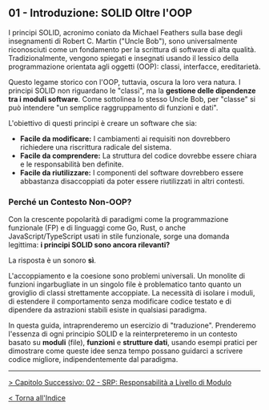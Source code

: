 ## 01 - Introduzione: SOLID Oltre l'OOP

I principi SOLID, acronimo coniato da Michael Feathers sulla base degli insegnamenti di Robert C. Martin ("Uncle Bob"), sono universalmente riconosciuti come un fondamento per la scrittura di software di alta qualità. Tradizionalmente, vengono spiegati e insegnati usando il lessico della programmazione orientata agli oggetti (OOP): classi, interfacce, ereditarietà.

Questo legame storico con l'OOP, tuttavia, oscura la loro vera natura. I principi SOLID non riguardano le "classi", ma la **gestione delle dipendenze tra i moduli software**. Come sottolinea lo stesso Uncle Bob, per "classe" si può intendere "un semplice raggruppamento di funzioni e dati".

L'obiettivo di questi principi è creare un software che sia:

*   **Facile da modificare:** I cambiamenti ai requisiti non dovrebbero richiedere una riscrittura radicale del sistema.
*   **Facile da comprendere:** La struttura del codice dovrebbe essere chiara e le responsabilità ben definite.
*   **Facile da riutilizzare:** I componenti del software dovrebbero essere abbastanza disaccoppiati da poter essere riutilizzati in altri contesti.

### Perché un Contesto Non-OOP?

Con la crescente popolarità di paradigmi come la programmazione funzionale (FP) e di linguaggi come Go, Rust, o anche JavaScript/TypeScript usati in stile funzionale, sorge una domanda legittima: **i principi SOLID sono ancora rilevanti?**

La risposta è un sonoro **sì**.

L'accoppiamento e la coesione sono problemi universali. Un monolite di funzioni ingarbugliate in un singolo file è problematico tanto quanto un groviglio di classi strettamente accoppiate. La necessità di isolare i moduli, di estendere il comportamento senza modificare codice testato e di dipendere da astrazioni stabili esiste in qualsiasi paradigma.

In questa guida, intraprenderemo un esercizio di "traduzione". Prenderemo l'essenza di ogni principio SOLID e la reinterpreteremo in un contesto basato su **moduli** (file), **funzioni** e **strutture dati**, usando esempi pratici per dimostrare come queste idee senza tempo possano guidarci a scrivere codice migliore, indipendentemente dal paradigma.

---

[> Capitolo Successivo: 02 - SRP: Responsabilità a Livello di Modulo](./02-srp-responsabilita-a-livello-di-modulo.md)

[< Torna all'Indice](./index.md)
